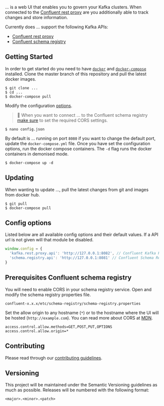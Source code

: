 ... is a web UI that enables you to govern your Kafka clusters. When connected to the [Confluent rest proxy](https://docs.confluent.io/current/kafka-rest/docs/intro.html) are you additionally able to track changes and store information.

Currently does ... support the following Kafka APIs:

- [Confluent rest proxy](https://docs.confluent.io/current/kafka-rest/docs/intro.html)
- [Confluent schema registry](https://docs.confluent.io/current/schema-registry/docs/index.html)

## Getting Started

In order to get started do you need to have [`docker`](https://docs.docker.com/install/) and [`docker-compose`](https://docs.docker.com/compose/install/) installed.
Clone the master branch of this repository and pull the latest docker images.

```
$ git clone ...
$ cd ...
$ docker-compose pull
```

Modify the configuration [options](#config-options).

> 🚧 When you want to connect ... to the Confluent schema registry [make sure](#prerequisites-confluent-schema-registry) to set the required CORS settings.

`$ nano config.json`

By default is ... running on port `8080` if you want to change the default port, update the `docker-compose.yml` file.
Once you have set the configuration options, run the docker compose containers.
The `-d` flag runs the docker containers in demonised mode.

```
$ docker-compose up -d
```

## Updating

When wanting to update ..., pull the latest changes from git and images from docker hub.

```
$ git pull
$ docker-compose pull
```

## Config options

Listed below are all available config options and their default values.
If a API url is not given will that module be disabled.

```javascript
window.config = {
  'kafka.rest.proxy.api': 'http://127.0.0.1:8082', // Confluent Kafka REST Proxy
  'schema.registry.api': 'http://127.0.0.1:8081' // Confluent Schema Registry
}

```

## Prerequisites Confluent schema registry

You will need to enable CORS in your schema registry service.
Open and modify the schema registry properties file.

`confluent-x.x.x/etc/schema-registry/schema-registry.properties`

Set the allow origin to any hostname (`*`) or to the hostname where the UI will be hosted (`http://example.com`).
You can read more about CORS at [MDN](https://developer.mozilla.org/en-US/docs/Web/HTTP/CORS).

```
access.control.allow.methods=GET,POST,PUT,OPTIONS
access.control.allow.origin=*
```

## Contributing

Please read through our [contributing guidelines](./CONTRIBUTING.md).

## Versioning

This project will be maintained under the Semantic Versioning guidelines as much as possible. Releases will be numbered
with the following format:

`<major>.<minor>.<patch>`
